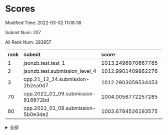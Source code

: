 # Scores

Modified Time: 2022-03-02 11:08:38

Submit Num: 207

All Rank Num: 283857

| rank |               submit               |       score        |       sigma        | pk_num |
| :--- | :--------------------------------- | :----------------- | :----------------- | :----- |
| 1    | jsonzb.test.test_1                 | 1013.2496970667785 | 0.7925034356055208 | 5485   |
| 2    | jsonzb.test.submission_level_4     | 1012.9901409862276 | 0.8244798492024343 | 5491   |
| 3    | cpp.21_12_24.submission-2b2ea0d7   | 1012.2903059534453 | 0.8077878277266323 | 5485   |
| 70   | cpp.2022_01_09.submission-816672bd | 1004.0056772257285 | 0.7276370931517177 | 5482   |
| 80   | cpp.2022_01_09.submission-5b0e3de2 | 1003.6784526193575 | 0.7148299409933223 | 5489   |


<details>
<summary>全部</summary>

| rank |                 submit                 |       score        |       sigma        | pk_num |
| :--- | :------------------------------------- | :----------------- | :----------------- | :----- |
| 1    | jsonzb.test.test_1                     | 1013.2496970667785 | 0.7925034356055208 | 5485   |
| 2    | jsonzb.test.submission_level_4         | 1012.9901409862276 | 0.8244798492024343 | 5491   |
| 3    | cpp.21_12_24.submission-2b2ea0d7       | 1012.2903059534453 | 0.8077878277266323 | 5485   |
| 4    | gobigger.level_3.submission_level_3_15 | 1011.6269841234052 | 0.7782921077557953 | 5482   |
| 5    | gobigger.level_3.submission_level_3_10 | 1011.3243917770855 | 0.763572150950777  | 5484   |
| 6    | gobigger.level_3.submission_level_3_44 | 1011.0985729976547 | 0.7853794393778902 | 5492   |
| 7    | gobigger.level_3.submission_level_3_19 | 1010.9088545864049 | 0.7565312783580951 | 5491   |
| 8    | gobigger.level_3.submission_level_3_31 | 1010.8384766714651 | 0.7550509799332347 | 5484   |
| 9    | gobigger.level_3.submission_level_3_20 | 1010.7818646865819 | 0.7693101491906412 | 5483   |
| 10   | gobigger.level_3.submission_level_3_8  | 1010.757837858527  | 0.7833393327827411 | 5486   |
| 11   | gobigger.level_3.submission_level_3_33 | 1010.7102529974103 | 0.7688705672005234 | 5492   |
| 12   | gobigger.level_3.submission_level_3_40 | 1010.7036718939056 | 0.7630220767263186 | 5487   |
| 13   | gobigger.level_3.submission_level_3_25 | 1010.6351782110738 | 0.7752076252099048 | 5481   |
| 14   | gobigger.level_3.submission_level_3_35 | 1010.516569503101  | 0.7475589792270247 | 5486   |
| 15   | gobigger.level_3.submission_level_3_1  | 1010.4854356923031 | 0.7570738592422511 | 5483   |
| 16   | gobigger.level_3.submission_level_3_7  | 1010.4803467653857 | 0.7557535325607425 | 5493   |
| 17   | gobigger.level_3.submission_level_3_12 | 1010.470919281253  | 0.7674800437121749 | 5487   |
| 18   | gobigger.level_3.submission_level_3_32 | 1010.4154250325499 | 0.7548368553031994 | 5487   |
| 19   | gobigger.level_3.submission_level_3_2  | 1010.3426178485811 | 0.7438086338957763 | 5492   |
| 20   | gobigger.level_3.submission_level_3_24 | 1010.2694101708569 | 0.7534709320694719 | 5492   |
| 21   | gobigger.level_3.submission_level_3_34 | 1010.1956406140954 | 0.7638492526969085 | 5487   |
| 22   | gobigger.level_3.submission_level_3_42 | 1010.1830259940431 | 0.7671011777551627 | 5481   |
| 23   | gobigger.level_3.submission_level_3_36 | 1010.1799934555804 | 0.7602370465018291 | 5486   |
| 24   | gobigger.level_3.submission_level_3_13 | 1010.1587095816029 | 0.7567310235462771 | 5487   |
| 25   | gobigger.level_3.submission_level_3_47 | 1010.1100858270146 | 0.753375961773625  | 5484   |
| 26   | gobigger.level_3.submission_level_3_48 | 1010.0923096640199 | 0.7507232326279208 | 5485   |
| 27   | gobigger.level_3.submission_level_3_5  | 1009.9071788122831 | 0.768934630640583  | 5486   |
| 28   | gobigger.level_3.submission_level_3_21 | 1009.7791925779244 | 0.757603109698741  | 5488   |
| 29   | gobigger.level_3.submission_level_3_3  | 1009.7396876404028 | 0.7492005074228701 | 5486   |
| 30   | gobigger.level_3.submission_level_3_0  | 1009.7337932651704 | 0.7411696189667211 | 5482   |
| 31   | gobigger.level_3.submission_level_3_28 | 1009.7327081470621 | 0.7484092190368171 | 5486   |
| 32   | gobigger.level_3.submission_level_3_11 | 1009.7306435590988 | 0.7287758597739543 | 5483   |
| 33   | gobigger.level_3.submission_level_3_45 | 1009.7098792636202 | 0.7454192429535265 | 5486   |
| 34   | gobigger.level_3.submission_level_3_23 | 1009.6760893554292 | 0.7544836040968045 | 5483   |
| 35   | gobigger.level_3.submission_level_3_16 | 1009.6423313200081 | 0.7466252017269205 | 5483   |
| 36   | gobigger.level_3.submission_level_3_22 | 1009.5991241564655 | 0.7354534511044835 | 5483   |
| 37   | gobigger.level_3.submission_level_3_41 | 1009.5967237140811 | 0.7618513180149287 | 5486   |
| 38   | gobigger.level_3.submission_level_3_38 | 1009.5872981288917 | 0.7748141763498463 | 5487   |
| 39   | gobigger.level_3.submission_level_3_9  | 1009.5155473077693 | 0.7512150852387187 | 5488   |
| 40   | gobigger.level_3.submission_level_3_27 | 1009.3531375745371 | 0.7529110098493484 | 5482   |
| 41   | gobigger.level_3.submission_level_3_37 | 1009.3499001057747 | 0.7743660787158995 | 5486   |
| 42   | gobigger.level_3.submission_level_3_30 | 1009.3407168994308 | 0.7532127666758837 | 5481   |
| 43   | gobigger.level_3.submission_level_3_29 | 1009.210569129754  | 0.7625237109613726 | 5483   |
| 44   | gobigger.level_3.submission_level_3_49 | 1009.1289072343619 | 0.747648820289694  | 5490   |
| 45   | gobigger.level_3.submission_level_3_26 | 1009.0906949108456 | 0.7586077215345761 | 5486   |
| 46   | gobigger.level_3.submission_level_3_14 | 1008.8883487597354 | 0.750115666816475  | 5478   |
| 47   | gobigger.level_3.submission_level_3_4  | 1008.8676836842609 | 0.7495751136523451 | 5487   |
| 48   | gobigger.level_3.submission_level_3_18 | 1008.8258040590304 | 0.7549295424974434 | 5481   |
| 49   | gobigger.level_3.submission_level_3_46 | 1008.7859904788171 | 0.7291020211127855 | 5489   |
| 50   | gobigger.level_3.submission_level_3_39 | 1008.7532982962233 | 0.7602823182965365 | 5483   |
| 51   | gobigger.level_3.submission_level_3_17 | 1008.2414237990985 | 0.7451192843478607 | 5492   |
| 52   | gobigger.level_3.submission_level_3_43 | 1008.0761065884292 | 0.7458507648679256 | 5493   |
| 53   | gobigger.level_3.submission_level_3_6  | 1007.8082697533241 | 0.7383327347383991 | 5484   |
| 54   | gobigger.level_1.submission_level_1_22 | 1005.4427319878422 | 0.7362219450262654 | 5484   |
| 55   | gobigger.level_1.submission_level_1_26 | 1004.9990842639438 | 0.7413128848029268 | 5478   |
| 56   | gobigger.level_1.submission_level_1_31 | 1004.8629007852771 | 0.7152759860288619 | 5485   |
| 57   | gobigger.level_1.submission_level_1_30 | 1004.8179580607404 | 0.7238958600429867 | 5483   |
| 58   | gobigger.level_1.submission_level_1_33 | 1004.4351536442541 | 0.71215440541743   | 5487   |
| 59   | gobigger.level_1.submission_level_1_39 | 1004.4121423766294 | 0.7157137602159186 | 5488   |
| 60   | gobigger.level_1.submission_level_1_11 | 1004.3856612455005 | 0.7376150868618563 | 5484   |
| 61   | gobigger.level_1.submission_level_1_23 | 1004.2800897473617 | 0.7163081765900083 | 5480   |
| 62   | gobigger.level_1.submission_level_1_18 | 1004.2659470551157 | 0.7220110546149966 | 5482   |
| 63   | gobigger.level_1.submission_level_1_19 | 1004.1454219212795 | 0.7179078561343837 | 5484   |
| 64   | gobigger.level_1.submission_level_1_7  | 1004.1338462562799 | 0.7305150720856445 | 5490   |
| 65   | gobigger.level_1.submission_level_1_35 | 1004.1283236573888 | 0.7120050175953606 | 5484   |
| 66   | gobigger.level_1.submission_level_1_12 | 1004.0687916216708 | 0.7270035360098611 | 5486   |
| 67   | gobigger.level_1.submission_level_1_25 | 1004.0552568345308 | 0.7136021614880632 | 5491   |
| 68   | gobigger.level_1.submission_level_1_48 | 1004.0327864751067 | 0.7166085216543051 | 5482   |
| 69   | gobigger.level_1.submission_level_1_43 | 1004.0151078015598 | 0.716585726062199  | 5485   |
| 70   | cpp.2022_01_09.submission-816672bd     | 1004.0056772257285 | 0.7276370931517177 | 5482   |
| 71   | gobigger.level_1.submission_level_1_38 | 1004.0005466335949 | 0.7198054713608806 | 5482   |
| 72   | gobigger.level_1.submission_level_1_13 | 1003.9917662979411 | 0.7170118358806341 | 5484   |
| 73   | gobigger.level_1.submission_level_1_49 | 1003.8601307478998 | 0.7183467076708432 | 5480   |
| 74   | gobigger.level_1.submission_level_1_10 | 1003.7930511627551 | 0.7135931617283642 | 5485   |
| 75   | gobigger.level_1.submission_level_1_2  | 1003.7738974434852 | 0.7255285193643339 | 5486   |
| 76   | gobigger.level_1.submission_level_1_27 | 1003.7715995714485 | 0.7286505952643275 | 5479   |
| 77   | gobigger.level_1.submission_level_1_24 | 1003.7621133960293 | 0.7147306033966461 | 5489   |
| 78   | gobigger.level_1.submission_level_1_17 | 1003.7057007110554 | 0.731559572737924  | 5490   |
| 79   | gobigger.level_1.submission_level_1_46 | 1003.6990988177715 | 0.7175928141639349 | 5487   |
| 80   | cpp.2022_01_09.submission-5b0e3de2     | 1003.6784526193575 | 0.7148299409933223 | 5489   |
| 81   | gobigger.level_1.submission_level_1_5  | 1003.6598404412418 | 0.7195613249264821 | 5489   |
| 82   | gobigger.level_1.submission_level_1_20 | 1003.6591788049434 | 0.7131518157823781 | 5485   |
| 83   | gobigger.level_1.submission_level_1_15 | 1003.5731506223947 | 0.7093864004042403 | 5487   |
| 84   | gobigger.level_1.submission_level_1_21 | 1003.5271435167234 | 0.7203700965186407 | 5487   |
| 85   | gobigger.level_1.submission_level_1_6  | 1003.4316978197262 | 0.7054188208717047 | 5482   |
| 86   | gobigger.level_1.submission_level_1_36 | 1003.3835417321264 | 0.7174200263048044 | 5487   |
| 87   | gobigger.level_1.submission_level_1_32 | 1003.3662607000762 | 0.7049978182022962 | 5486   |
| 88   | gobigger.level_1.submission_level_1_14 | 1003.3403193665928 | 0.7076383617760807 | 5486   |
| 89   | gobigger.level_1.submission_level_1_16 | 1003.2967526485754 | 0.7180609149355566 | 5489   |
| 90   | gobigger.level_1.submission_level_1_28 | 1003.2631453273297 | 0.7138134437689531 | 5483   |
| 91   | gobigger.level_1.submission_level_1_41 | 1003.1861630412883 | 0.7177064496316381 | 5484   |
| 92   | gobigger.level_1.submission_level_1_37 | 1003.1753872577411 | 0.7137441888364748 | 5486   |
| 93   | gobigger.level_1.submission_level_1_1  | 1003.1534876750051 | 0.7130397665429987 | 5488   |
| 94   | gobigger.level_1.submission_level_1_0  | 1003.1283526214459 | 0.7154263191939848 | 5487   |
| 95   | gobigger.level_1.submission_level_1_47 | 1003.0118961696704 | 0.7143687528676727 | 5482   |
| 96   | gobigger.level_1.submission_level_1_44 | 1002.9449944514633 | 0.7198748437232855 | 5483   |
| 97   | gobigger.level_1.submission_level_1_29 | 1002.938740371587  | 0.7168969256798601 | 5476   |
| 98   | gobigger.level_1.submission_level_1_40 | 1002.5999627165817 | 0.7121775842624595 | 5490   |
| 99   | gobigger.level_1.submission_level_1_4  | 1002.5827276638255 | 0.7036039003214407 | 5481   |
| 100  | gobigger.level_1.submission_level_1_34 | 1002.1718398299939 | 0.7077486952266668 | 5481   |
| 101  | gobigger.level_1.submission_level_1_42 | 1002.133125992812  | 0.7313113248069897 | 5490   |
| 102  | gobigger.level_1.submission_level_1_9  | 1002.0775766074102 | 0.717744266286635  | 5482   |
| 103  | gobigger.level_1.submission_level_1_3  | 1001.8604036757982 | 0.7177861698207362 | 5486   |
| 104  | gobigger.level_1.submission_level_1_8  | 1001.800757396626  | 0.7109406935825676 | 5474   |
| 105  | gobigger.level_1.submission_level_1_45 | 1001.2946196159738 | 0.7121590717816844 | 5486   |
| 106  | gobigger.random.submission_random_39   | 997.9437346739079  | 0.7115013453604515 | 5484   |
| 107  | gobigger.random.submission_random_13   | 997.8590067727642  | 0.6990835137243654 | 5481   |
| 108  | gobigger.random.submission_random_5    | 997.4211945338167  | 0.7173973258068567 | 5485   |
| 109  | gobigger.random.submission_random_9    | 997.0373868608428  | 0.7026244252535475 | 5488   |
| 110  | gobigger.random.submission_random_29   | 996.7690244717079  | 0.7063418407046002 | 5485   |
| 111  | gobigger.random.submission_random_46   | 996.7217494857376  | 0.7156941463862636 | 5485   |
| 112  | gobigger.random.submission_random_10   | 996.6489922431434  | 0.7189154721007877 | 5483   |
| 113  | gobigger.random.submission_random_19   | 996.5895042052522  | 0.7130864015680113 | 5474   |
| 114  | gobigger.random.submission_random_0    | 996.5115036802438  | 0.7077063872038135 | 5486   |
| 115  | gobigger.random.submission_random_34   | 996.5000907806386  | 0.7168357817019325 | 5483   |
| 116  | gobigger.random.submission_random_30   | 996.4965658187307  | 0.7124919243170839 | 5486   |
| 117  | gobigger.random.submission_random_40   | 996.4181586265456  | 0.7103857844691689 | 5487   |
| 118  | gobigger.random.submission_random_15   | 996.4171535811009  | 0.7116309952617692 | 5480   |
| 119  | gobigger.random.submission_random_43   | 996.4086120669909  | 0.7085787103728948 | 5486   |
| 120  | gobigger.random.submission_random_7    | 996.1969242290231  | 0.7175090807626536 | 5485   |
| 121  | gobigger.random.submission_random_45   | 996.1951485833182  | 0.7160799574079235 | 5487   |
| 122  | gobigger.random.submission_random_3    | 996.1812894420989  | 0.7123080264625229 | 5485   |
| 123  | gobigger.random.submission_random_25   | 996.160325424513   | 0.7060970753978332 | 5481   |
| 124  | gobigger.random.submission_random_22   | 996.1314358058163  | 0.7049233449565072 | 5483   |
| 125  | gobigger.random.submission_random_31   | 996.1197183784266  | 0.7112076385881235 | 5486   |
| 126  | gobigger.random.submission_random_17   | 996.1022066474331  | 0.7185024989350076 | 5485   |
| 127  | gobigger.random.submission_random_11   | 996.0844279222837  | 0.7109208091194694 | 5485   |
| 128  | gobigger.random.submission_random_48   | 996.0713077789006  | 0.7169062385044465 | 5481   |
| 129  | gobigger.random.submission_random_4    | 996.0175884860143  | 0.7250461370929394 | 5489   |
| 130  | gobigger.random.submission_random_20   | 995.9906809096234  | 0.7178116036336751 | 5487   |
| 131  | gobigger.random.submission_random_8    | 995.9629109846726  | 0.7092233187568684 | 5484   |
| 132  | gobigger.random.submission_random_32   | 995.9494212430924  | 0.7163491867688575 | 5491   |
| 133  | gobigger.random.submission_random_27   | 995.9341145344849  | 0.7164722999041897 | 5484   |
| 134  | gobigger.random.submission_random_12   | 995.8312227718257  | 0.7033342978223939 | 5486   |
| 135  | gobigger.random.submission_random_42   | 995.8236580809686  | 0.7253755391088664 | 5481   |
| 136  | gobigger.random.submission_random_16   | 995.8203867045015  | 0.7179540213082162 | 5489   |
| 137  | gobigger.random.submission_random_49   | 995.7612587641603  | 0.7227306182477429 | 5486   |
| 138  | gobigger.random.submission_random_33   | 995.7288909197503  | 0.7174962697843152 | 5485   |
| 139  | gobigger.random.submission_random_26   | 995.6024013681916  | 0.7260249408461784 | 5483   |
| 140  | gobigger.random.submission_random_18   | 995.5877537575224  | 0.6971468030381912 | 5486   |
| 141  | gobigger.random.submission_random_44   | 995.5709210367604  | 0.7196572874951677 | 5487   |
| 142  | gobigger.random.submission_random_28   | 995.5362770303849  | 0.7111082010730732 | 5483   |
| 143  | gobigger.random.submission_random_41   | 995.4807997022126  | 0.7169561390480385 | 5484   |
| 144  | gobigger.random.submission_random_24   | 995.4156491403782  | 0.7113872976430452 | 5486   |
| 145  | gobigger.random.submission_random_47   | 995.3948553850238  | 0.7115967684359571 | 5485   |
| 146  | gobigger.random.submission_random_37   | 995.2821805013182  | 0.7147545976336319 | 5485   |
| 147  | gobigger.random.submission_random_36   | 995.2609663020845  | 0.7090734711888469 | 5484   |
| 148  | gobigger.random.submission_random_21   | 995.2570659526177  | 0.7154101505339014 | 5480   |
| 149  | gobigger.random.submission_random_1    | 995.2252708024092  | 0.7066631863716529 | 5486   |
| 150  | gobigger.random.submission_random_6    | 995.1943460182277  | 0.7119008148768606 | 5483   |
| 151  | gobigger.random.submission_random_14   | 995.1851470886426  | 0.6959821686678485 | 5484   |
| 152  | gobigger.random.submission_random_23   | 995.1105147659824  | 0.7282084199953459 | 5488   |
| 153  | gobigger.random.submission_random_38   | 995.0406662335951  | 0.7147767095739359 | 5483   |
| 154  | gobigger.random.submission_random_2    | 994.6292482838392  | 0.7146000670071134 | 5485   |
| 155  | gobigger.random.submission_random_35   | 994.2684919489416  | 0.7169893534079493 | 5486   |
| 156  | gobigger.level_2.submission_level_2_3  | 993.5031667822608  | 0.7300745613559834 | 5481   |
| 157  | gobigger.level_2.submission_level_2_19 | 993.4771626850634  | 0.720078013194149  | 5486   |
| 158  | gobigger.level_2.submission_level_2_0  | 993.3530575138155  | 0.7411783683900158 | 5487   |
| 159  | gobigger.level_2.submission_level_2_6  | 993.2730450736218  | 0.7626992808574673 | 5484   |
| 160  | gobigger.level_2.submission_level_2_17 | 993.1876241062995  | 0.7484127689959129 | 5492   |
| 161  | gobigger.level_2.submission_level_2_18 | 993.0701655007728  | 0.7331546383633678 | 5481   |
| 162  | gobigger.level_2.submission_level_2_21 | 993.0508317024296  | 0.7468565377818454 | 5486   |
| 163  | gobigger.level_2.submission_level_2_47 | 993.0446655655219  | 0.747953370471981  | 5480   |
| 164  | gobigger.level_2.submission_level_2_10 | 993.0328770161206  | 0.7300961788918419 | 5486   |
| 165  | gobigger.level_2.submission_level_2_27 | 992.8498296855159  | 0.7477986875886575 | 5487   |
| 166  | gobigger.level_2.submission_level_2_8  | 992.7139041808625  | 0.7330478974344373 | 5490   |
| 167  | gobigger.level_2.submission_level_2_23 | 992.6767467881657  | 0.7422114514851458 | 5485   |
| 168  | gobigger.level_2.submission_level_2_41 | 992.6701951051584  | 0.7472525794793999 | 5486   |
| 169  | gobigger.level_2.submission_level_2_38 | 992.6622174382311  | 0.7284671103821969 | 5486   |
| 170  | gobigger.level_2.submission_level_2_35 | 992.5694374252582  | 0.7516007468841782 | 5483   |
| 171  | gobigger.level_2.submission_level_2_7  | 992.4755983869903  | 0.7396205255665137 | 5481   |
| 172  | gobigger.level_2.submission_level_2_48 | 992.4515756991449  | 0.7351960610135709 | 5484   |
| 173  | gobigger.level_2.submission_level_2_24 | 992.3983022838377  | 0.7593429677446647 | 5482   |
| 174  | gobigger.level_2.submission_level_2_4  | 992.3869106726278  | 0.7345836729595117 | 5486   |
| 175  | gobigger.level_2.submission_level_2_15 | 992.1052466334113  | 0.7400098809956576 | 5486   |
| 176  | gobigger.level_2.submission_level_2_22 | 992.0456680858787  | 0.7327243768552943 | 5486   |
| 177  | gobigger.level_2.submission_level_2_20 | 991.9591745712216  | 0.7388324249091682 | 5484   |
| 178  | gobigger.level_2.submission_level_2_2  | 991.8798306349737  | 0.7322451434352893 | 5486   |
| 179  | gobigger.level_2.submission_level_2_32 | 991.8435428479816  | 0.7482609999492891 | 5485   |
| 180  | gobigger.level_2.submission_level_2_29 | 991.7770219469369  | 0.7604788326771559 | 5486   |
| 181  | gobigger.level_2.submission_level_2_9  | 991.7444487086542  | 0.7620863390305339 | 5482   |
| 182  | gobigger.level_2.submission_level_2_12 | 991.7375000221044  | 0.7542588069958778 | 5488   |
| 183  | gobigger.level_2.submission_level_2_25 | 991.7357922814875  | 0.7618375826193468 | 5484   |
| 184  | gobigger.level_2.submission_level_2_36 | 991.7347207328286  | 0.7604390460151377 | 5487   |
| 185  | gobigger.level_2.submission_level_2_34 | 991.6838948870462  | 0.7616437679315139 | 5491   |
| 186  | gobigger.level_2.submission_level_2_33 | 991.5469415096044  | 0.7468195469746159 | 5486   |
| 187  | gobigger.level_2.submission_level_2_44 | 991.5405878985767  | 0.7501123901349596 | 5486   |
| 188  | gobigger.level_2.submission_level_2_1  | 991.5085740861745  | 0.7385265478883376 | 5485   |
| 189  | gobigger.level_2.submission_level_2_11 | 991.4895791633236  | 0.7445170264195297 | 5485   |
| 190  | gobigger.level_2.submission_level_2_28 | 991.4544665785493  | 0.7491856349634901 | 5488   |
| 191  | gobigger.level_2.submission_level_2_14 | 991.4201593093919  | 0.7481982475190715 | 5481   |
| 192  | gobigger.level_2.submission_level_2_31 | 991.3613435933286  | 0.7592666902499456 | 5489   |
| 193  | gobigger.level_2.submission_level_2_37 | 991.3110023105169  | 0.7668272766836184 | 5481   |
| 194  | gobigger.level_2.submission_level_2_42 | 991.1372907291433  | 0.7617711470199569 | 5491   |
| 195  | gobigger.level_2.submission_level_2_40 | 991.1327358824454  | 0.7613641262581272 | 5489   |
| 196  | gobigger.level_2.submission_level_2_45 | 991.1213968650749  | 0.7655307113952459 | 5483   |
| 197  | gobigger.level_2.submission_level_2_30 | 991.0613848933415  | 0.7480771127858329 | 5491   |
| 198  | gobigger.level_2.submission_level_2_43 | 991.0225668713716  | 0.7503638324068009 | 5481   |
| 199  | gobigger.level_2.submission_level_2_39 | 990.9284045428649  | 0.7781763719161229 | 5489   |
| 200  | gobigger.level_2.submission_level_2_49 | 990.9125390629769  | 0.7631884927204823 | 5483   |
| 201  | gobigger.level_2.submission_level_2_16 | 990.8271394961577  | 0.7540391481823404 | 5481   |
| 202  | gobigger.level_2.submission_level_2_5  | 990.6840202368289  | 0.7524179162177397 | 5483   |
| 203  | gobigger.level_2.submission_level_2_13 | 990.5095373362828  | 0.7722271759717809 | 5484   |
| 204  | gobigger.level_2.submission_level_2_26 | 990.4713371014841  | 0.7833952644733737 | 5487   |
| 205  | gobigger.level_2.submission_level_2_46 | 989.8346424632706  | 0.7776300148540901 | 5489   |
| 206  | gobigger.none.submission_none_0        | 977.4358700779281  | 1.3062578910916538 | 5485   |
| 207  | gobigger.none.submission_none_1        | 975.6303219055511  | 1.5162202671378142 | 5487   |

</details>
